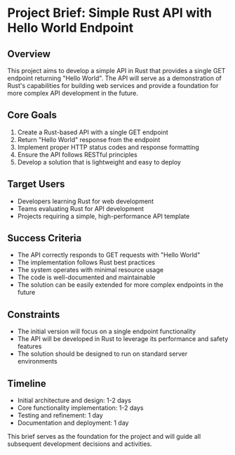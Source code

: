 # Project Brief: Simple Rust API with Hello World Endpoint

## Overview
This project aims to develop a simple API in Rust that provides a single GET endpoint returning "Hello World". The API will serve as a demonstration of Rust's capabilities for building web services and provide a foundation for more complex API development in the future.

## Core Goals
1. Create a Rust-based API with a single GET endpoint
2. Return "Hello World" response from the endpoint
3. Implement proper HTTP status codes and response formatting
4. Ensure the API follows RESTful principles
5. Develop a solution that is lightweight and easy to deploy

## Target Users
- Developers learning Rust for web development
- Teams evaluating Rust for API development
- Projects requiring a simple, high-performance API template

## Success Criteria
- The API correctly responds to GET requests with "Hello World"
- The implementation follows Rust best practices
- The system operates with minimal resource usage
- The code is well-documented and maintainable
- The solution can be easily extended for more complex endpoints in the future

## Constraints
- The initial version will focus on a single endpoint functionality
- The API will be developed in Rust to leverage its performance and safety features
- The solution should be designed to run on standard server environments

## Timeline
- Initial architecture and design: 1-2 days
- Core functionality implementation: 1-2 days
- Testing and refinement: 1 day
- Documentation and deployment: 1 day

This brief serves as the foundation for the project and will guide all subsequent development decisions and activities.
